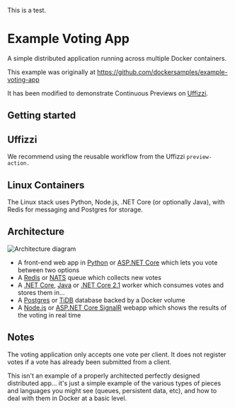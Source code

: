 This is a test.

Example Voting App
=========

A simple distributed application running across multiple Docker containers.

This example was originally at https://github.com/dockersamples/example-voting-app

It has been modified to demonstrate Continuous Previews on [Uffizzi](https://github.com/UffizziCloud/uffizzi_app).

Getting started
---------------

## Uffizzi

We recommend using the reusable workflow from the Uffizzi `preview-action.`

## Linux Containers

The Linux stack uses Python, Node.js, .NET Core (or optionally Java), with Redis for messaging and Postgres for storage.

Architecture
-----

![Architecture diagram](architecture.png)

* A front-end web app in [Python](/vote) or [ASP.NET Core](/vote/dotnet) which lets you vote between two options
* A [Redis](https://hub.docker.com/_/redis/) or [NATS](https://hub.docker.com/_/nats/) queue which collects new votes
* A [.NET Core](/worker/src/Worker), [Java](/worker/src/main) or [.NET Core 2.1](/worker/dotnet) worker which consumes votes and stores them in…
* A [Postgres](https://hub.docker.com/_/postgres/) or [TiDB](https://hub.docker.com/r/dockersamples/tidb/tags/) database backed by a Docker volume
* A [Node.js](/result) or [ASP.NET Core SignalR](/result/dotnet) webapp which shows the results of the voting in real time


Notes
-----

The voting application only accepts one vote per client. It does not register votes if a vote has already been submitted from a client.

This isn't an example of a properly architected perfectly designed distributed app... it's just a simple 
example of the various types of pieces and languages you might see (queues, persistent data, etc), and how to 
deal with them in Docker at a basic level. 
